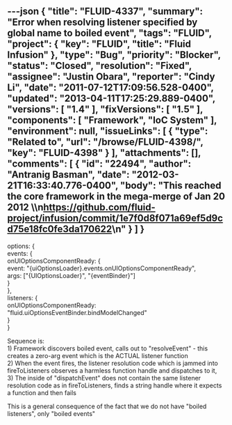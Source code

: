 ---json
{
  "title": "FLUID-4337",
  "summary": "Error when resolving listener specified by global name to boiled event",
  "tags": "FLUID",
  "project": {
    "key": "FLUID",
    "title": "Fluid Infusion"
  },
  "type": "Bug",
  "priority": "Blocker",
  "status": "Closed",
  "resolution": "Fixed",
  "assignee": "Justin Obara",
  "reporter": "Cindy Li",
  "date": "2011-07-12T17:09:56.528-0400",
  "updated": "2013-04-11T17:25:29.889-0400",
  "versions": [
    "1.4"
  ],
  "fixVersions": [
    "1.5"
  ],
  "components": [
    "Framework",
    "IoC System"
  ],
  "environment": null,
  "issueLinks": [
    {
      "type": "Related to",
      "url": "/browse/FLUID-4398/",
      "key": "FLUID-4398"
    }
  ],
  "attachments": [],
  "comments": [
    {
      "id": "22494",
      "author": "Antranig Basman",
      "date": "2012-03-21T16:33:40.776-0400",
      "body": "This reached the core framework in the mega-merge of Jan 20 2012 \\\n<https://github.com/fluid-project/infusion/commit/1e7f0d8f071a69ef5d9cd75e18fc0fe3da170622>\n"
    }
  ]
}
---
options: {\
events: {\
onUIOptionsComponentReady: {\
event: "{uiOptionsLoader}.events.onUIOptionsComponentReady",\
args: \["{UIOptionsLoader}", "{eventBinder}"] \
}\
},\
listeners: {\
onUIOptionsComponentReady: "fluid.uiOptionsEventBinder.bindModelChanged"\
}\
}

Sequence is:\
1\) Framework discovers boiled event, calls out to "resolveEvent" - this creates a zero-arg event which is the ACTUAL listener function\
2\) When the event fires, the listener resolution code which is jammed into fireToListeners observes a harmless function handle and dispatches to it,\
3\) The inside of "dispatchEvent" does not contain the same listener resolution code as in fireToListeners, finds a string handle where it expects a function and then fails

This is a general consequence of the fact that we do not have "boiled listeners", only "boiled events"

        